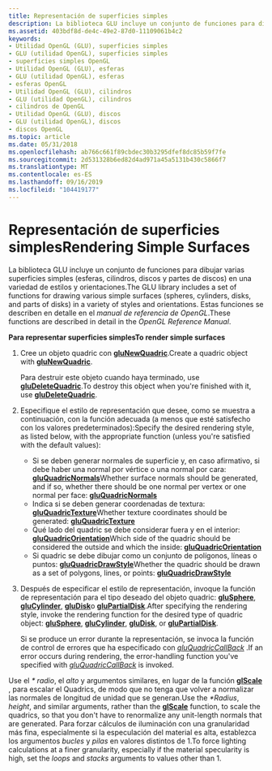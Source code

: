 ```yaml
---
title: Representación de superficies simples
description: La biblioteca GLU incluye un conjunto de funciones para dibujar varias superficies simples (esferas, cilindros, discos y partes de discos) en una variedad de estilos y orientaciones. Estas funciones se describen en detalle en el manual de referencia de OpenGL.
ms.assetid: 403bdf8d-de4c-49e2-87d0-11109061b4c2
keywords:
- Utilidad OpenGL (GLU), superficies simples
- GLU (utilidad OpenGL), superficies simples
- superficies simples OpenGL
- Utilidad OpenGL (GLU), esferas
- GLU (utilidad OpenGL), esferas
- esferas OpenGL
- Utilidad OpenGL (GLU), cilindros
- GLU (utilidad OpenGL), cilindros
- cilindros de OpenGL
- Utilidad OpenGL (GLU), discos
- GLU (utilidad OpenGL), discos
- discos OpenGL
ms.topic: article
ms.date: 05/31/2018
ms.openlocfilehash: ab766c661f89cbdec30b3295dfef8dc85b59f7fe
ms.sourcegitcommit: 2d531328b6ed82d4ad971a45a5131b430c5866f7
ms.translationtype: MT
ms.contentlocale: es-ES
ms.lasthandoff: 09/16/2019
ms.locfileid: "104419177"
---
```

# <a name="rendering-simple-surfaces"></a><span data-ttu-id="0acb6-116">Representación de superficies simples</span><span class="sxs-lookup"><span data-stu-id="0acb6-116">Rendering Simple Surfaces</span></span>

<span data-ttu-id="0acb6-117">La biblioteca GLU incluye un conjunto de funciones para dibujar varias superficies simples (esferas, cilindros, discos y partes de discos) en una variedad de estilos y orientaciones.</span><span class="sxs-lookup"><span data-stu-id="0acb6-117">The GLU library includes a set of functions for drawing various simple surfaces (spheres, cylinders, disks, and parts of disks) in a variety of styles and orientations.</span></span> <span data-ttu-id="0acb6-118">Estas funciones se describen en detalle en el *manual de referencia de OpenGL*.</span><span class="sxs-lookup"><span data-stu-id="0acb6-118">These functions are described in detail in the *OpenGL Reference Manual*.</span></span>

<span data-ttu-id="0acb6-119">**Para representar superficies simples**</span><span class="sxs-lookup"><span data-stu-id="0acb6-119">**To render simple surfaces**</span></span>

1.  <span data-ttu-id="0acb6-120">Cree un objeto quadric con [**gluNewQuadric**](glunewquadric.md).</span><span class="sxs-lookup"><span data-stu-id="0acb6-120">Create a quadric object with [**gluNewQuadric**](glunewquadric.md).</span></span>

    <span data-ttu-id="0acb6-121">Para destruir este objeto cuando haya terminado, use [**gluDeleteQuadric**](gludeletequadric.md).</span><span class="sxs-lookup"><span data-stu-id="0acb6-121">To destroy this object when you're finished with it, use [**gluDeleteQuadric**](gludeletequadric.md).</span></span>

2.  <span data-ttu-id="0acb6-122">Especifique el estilo de representación que desee, como se muestra a continuación, con la función adecuada (a menos que esté satisfecho con los valores predeterminados):</span><span class="sxs-lookup"><span data-stu-id="0acb6-122">Specify the desired rendering style, as listed below, with the appropriate function (unless you're satisfied with the default values):</span></span>
    -   <span data-ttu-id="0acb6-123">Si se deben generar normales de superficie y, en caso afirmativo, si debe haber una normal por vértice o una normal por cara: [ **gluQuadricNormals**](gluquadricnormals.md)</span><span class="sxs-lookup"><span data-stu-id="0acb6-123">Whether surface normals should be generated, and if so, whether there should be one normal per vertex or one normal per face: [**gluQuadricNormals**](gluquadricnormals.md)</span></span>
    -   <span data-ttu-id="0acb6-124">Indica si se deben generar coordenadas de textura: [ **gluQuadricTexture**](gluquadrictexture.md)</span><span class="sxs-lookup"><span data-stu-id="0acb6-124">Whether texture coordinates should be generated: [**gluQuadricTexture**](gluquadrictexture.md)</span></span>
    -   <span data-ttu-id="0acb6-125">Qué lado del quadric se debe considerar fuera y en el interior: [ **gluQuadricOrientation**](gluquadricorientation.md)</span><span class="sxs-lookup"><span data-stu-id="0acb6-125">Which side of the quadric should be considered the outside and which the inside: [**gluQuadricOrientation**](gluquadricorientation.md)</span></span>
    -   <span data-ttu-id="0acb6-126">Si quadric se debe dibujar como un conjunto de polígonos, líneas o puntos: [ **gluQuadricDrawStyle**](gluquadricdrawstyle.md)</span><span class="sxs-lookup"><span data-stu-id="0acb6-126">Whether the quadric should be drawn as a set of polygons, lines, or points: [**gluQuadricDrawStyle**](gluquadricdrawstyle.md)</span></span>
3.  <span data-ttu-id="0acb6-127">Después de especificar el estilo de representación, invoque la función de representación para el tipo deseado del objeto quadric: [**gluSphere**](glusphere.md), [**gluCylinder**](glucylinder.md), [**gluDisk**](gludisk.md)o [**gluPartialDisk**](glupartialdisk.md).</span><span class="sxs-lookup"><span data-stu-id="0acb6-127">After specifying the rendering style, invoke the rendering function for the desired type of quadric object: [**gluSphere**](glusphere.md), [**gluCylinder**](glucylinder.md), [**gluDisk**](gludisk.md), or [**gluPartialDisk**](glupartialdisk.md).</span></span>

    <span data-ttu-id="0acb6-128">Si se produce un error durante la representación, se invoca la función de control de errores que ha especificado con [*gluQuadricCallBack*](gluquadric.md) .</span><span class="sxs-lookup"><span data-stu-id="0acb6-128">If an error occurs during rendering, the error-handling function you've specified with [*gluQuadricCallBack*](gluquadric.md) is invoked.</span></span>

<span data-ttu-id="0acb6-129">Use el *\* radio*, el *alto* y argumentos similares, en lugar de la función [**glScale**](glscale.md) , para escalar el Quadrics, de modo que no tenga que volver a normalizar las normales de longitud de unidad que se generan.</span><span class="sxs-lookup"><span data-stu-id="0acb6-129">Use the *\*Radius*, *height*, and similar arguments, rather than the [**glScale**](glscale.md) function, to scale the quadrics, so that you don't have to renormalize any unit-length normals that are generated.</span></span> <span data-ttu-id="0acb6-130">Para forzar cálculos de iluminación con una granularidad más fina, especialmente si la especulación del material es alta, establezca los argumentos *bucles* y *pilas* en valores distintos de 1.</span><span class="sxs-lookup"><span data-stu-id="0acb6-130">To force lighting calculations at a finer granularity, especially if the material specularity is high, set the *loops* and *stacks* arguments to values other than 1.</span></span>

 

 




